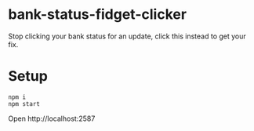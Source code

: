 # bank-status-fidget-clicker
Stop clicking your bank status for an update, click this instead to get your fix.

# Setup

```
npm i
npm start
```

Open  http://localhost:2587
